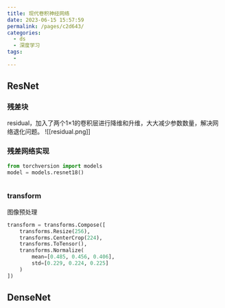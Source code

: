 ```yaml
---
title: 现代卷积神经网络
date: 2023-06-15 15:57:59
permalink: /pages/c2d643/
categories:
  - ds
  - 深度学习
tags:
  - 
---
```



## ResNet
### 残差块
residual，加入了两个1×1的卷积层进行降维和升维，大大减少参数数量，解决网络退化问题。
![[residual.png]]

### 残差网络实现


```python
from torchversion import models
model = models.resnet18()



```

### transform
图像预处理
```python
transform = transforms.Compose([
    transforms.Resize(256),
    transforms.CenterCrop(224),
    transforms.ToTensor(),
    transforms.Normalize(
        mean=[0.485, 0.456, 0.406],
        std=[0.229, 0.224, 0.225]
    )
])
```

## DenseNet